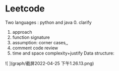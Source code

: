 # Leetcode
Two languages : python and java
0. clarify 
1. approach
2. function signature
3. assumption: corner cases,,
4. comment code review
5. time and space complexity+justify
Data structure:

![ ](graph/截屏2022-04-25 下午1.26.13.png)
